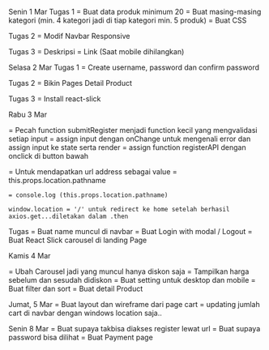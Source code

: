 Senin 1 Mar
Tugas 1
    = Buat data produk minimum 20
    = Buat masing-masing kategori (min. 4 kategori jadi di tiap kategori min. 5 produk)
    = Buat CSS

Tugas 2
    = Modif Navbar Responsive

Tugas 3
    = Deskripsi
    = Link (Saat mobile dihilangkan)

Selasa 2 Mar
Tugas 1
    = Create username, password dan confirm password

Tugas 2
    = Bikin Pages Detail Product

Tugas 3
    = Install react-slick

Rabu 3 Mar

=   Pecah function submitRegister menjadi function kecil yang mengvalidasi setiap input
=   assign input dengan onChange untuk mengenali error dan assign input ke state serta render
=   assign function registerAPI dengan onclick di button bawah

=   Untuk mendapatkan url address sebagai value 
    = this.props.location.pathname

    = console.log (this.props.location.pathname)

    window.location = '/' untuk redirect ke home setelah berhasil axios.get...diletakan dalam .then

Tugas 
    = Buat name muncul di navbar
    = Buat Login with modal / Logout 
    = Buat React Slick carousel di landing Page

Kamis 4 Mar

= Ubah Carousel jadi yang muncul hanya diskon saja
= Tampilkan harga sebelum dan sesudah didiskon
= Buat setting untuk desktop dan mobile
= Buat filter dan sort
= Buat detail Product

Jumat, 5 Mar
= Buat layout dan wireframe dari page cart
= updating jumlah cart di navbar dengan windows location saja..


Senin 8 Mar 
= Buat supaya takbisa diakses register lewat url
= Buat supaya password bisa dilihat
= Buat Payment page

